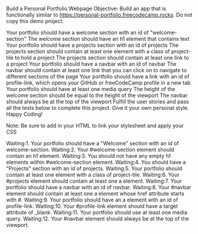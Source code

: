 Build a Personal Portfolio Webpage
Objective: Build an app that is functionally similar to https://personal-portfolio.freecodecamp.rocks.
Do not copy this demo project.

Your portfolio should have a welcome section with an id of "welcome-section"
The welcome section should have an h1 element that contains text
Your portfolio should have a projects section with an id of projects
The projects section should contain at least one element with a class of project-tile to hold a project
The projects section should contain at least one link to a project
Your portfolio should have a navbar with an id of navbar
The navbar should contain at least one link that you can click on to navigate to different sections of the page
Your portfolio should have a link with an id of profile-link, which opens your GitHub or freeCodeCamp profile in a new tab
Your portfolio should have at least one media query
The height of the welcome section should be equal to the height of the viewport
The navbar should always be at the top of the viewport
Fulfill the user stories and pass all the tests below to complete this project. Give it your own personal style. Happy Coding!

Note: Be sure to add <link rel="stylesheet" href="styles.css"> in your HTML to link your stylesheet and apply your CSS


Waiting:1. Your portfolio should have a "Welcome" section with an id of welcome-section.
Waiting:2. Your #welcome-section element should contain an h1 element.
Waiting:3. You should not have any empty h1 elements within #welcome-section element.
Waiting:4. You should have a "Projects" section with an id of projects.
Waiting:5. Your portfolio should contain at least one element with a class of project-tile.
Waiting:6. Your #projects element should contain at least one a element.
Waiting:7. Your portfolio should have a navbar with an id of navbar.
Waiting:8. Your #navbar element should contain at least one a element whose href attribute starts with #.
Waiting:9. Your portfolio should have an a element with an id of profile-link.
Waiting:10. Your #profile-link element should have a target attribute of _blank.
Waiting:11. Your portfolio should use at least one media query.
Waiting:12. Your #navbar element should always be at the top of the viewport.
